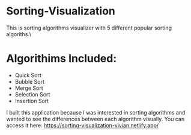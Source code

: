 # Sorting-Visualization

This is sorting algorithms visualizer with 5 different popular sorting algoriths.\

# Algorithims Included:

- Quick Sort
- Bubble Sort
- Merge Sort
- Selection Sort
- Insertion Sort

I built this application because I was interested in sorting algorithms and wanted to see the differences between each algorithm visually.
You can access it here: https://sorting-visualization-vivian.netlify.app/
